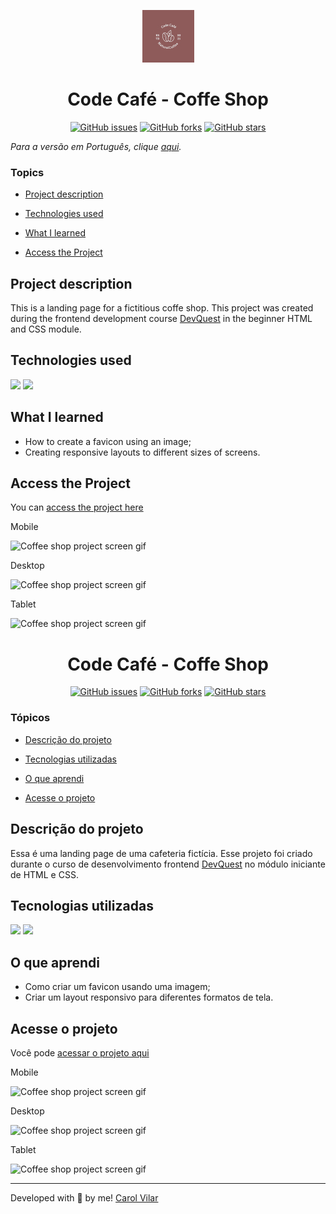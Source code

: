 <p align='center'> <img src="./src/coffee-shop.png" alt="the coffe shop logo of a coffe bean"> </p>

<h1 align='center'> Code Café - Coffe Shop </h1>

<div align='center'>
	<a href="https://github.com/Bo83dev/digital-agc/issues"><img alt="GitHub issues" src="https://img.shields.io/github/issues/Bo83dev/digital-agc"></a>
	<a href="https://github.com/Bo83dev/digital-agc/network"><img alt="GitHub forks" src="https://img.shields.io/github/forks/Bo83dev/digital-agc"></a>
	<a href="https://github.com/Bo83dev/digital-agc/stargazers"><img alt="GitHub stars" src="https://img.shields.io/github/stars/Bo83dev/digital-agc"></a>
</div>

_Para a versão em Português, clique [aqui](#portuguese)._ 

### Topics

- [Project description](#project-description)

- [Technologies used](#technologies-used)

- [What I learned](#what-I-learned)

- [Access the Project](#access-the-project)


## Project description

<p align="justify">

This is a landing page for a fictitious coffe shop. This project was created during the frontend development course [DevQuest](https://devemdobro.com/lista/) in the beginner HTML and CSS module.

</p>

## Technologies used

<div>
  <img src="https://img.shields.io/badge/HTML5-E34F26?style=for-the-badge&logo=html5&logoColor=white">
  <img src="https://img.shields.io/badge/CSS3-1572B6?style=for-the-badge&logo=css3&logoColor=white">
</div>


## What I learned

- How to create a favicon using an image;
- Creating responsive layouts to different sizes of screens.


## Access the Project

You can [access the project here](https://bo83dev.github.io/coffe-shop/) 

Mobile

<img src="./src/code-cel-screen.gif" alt="Coffee shop project screen gif">

Desktop 

<img src="./src/code-desktop-screen.gif" alt="Coffee shop project screen gif">

Tablet

<img src="./src/code-tablet-screen.gif" alt="Coffee shop project screen gif">


<div id="portuguese">


<h1 align='center'> Code Café - Coffe Shop </h1>


<div align='center'>
	<a href="https://github.com/Bo83dev/digital-agc/issues"><img alt="GitHub issues" src="https://img.shields.io/github/issues/Bo83dev/digital-agc"></a>
	<a href="https://github.com/Bo83dev/digital-agc/network"><img alt="GitHub forks" src="https://img.shields.io/github/forks/Bo83dev/digital-agc"></a>
	<a href="https://github.com/Bo83dev/digital-agc/stargazers"><img alt="GitHub stars" src="https://img.shields.io/github/stars/Bo83dev/digital-agc"></a>
</div>


### Tópicos 

- [Descrição do projeto](#descrição-do-projeto)

- [Tecnologias utilizadas](#tecnologias-utilizadas)

- [O que aprendi](#o-que-aprendi)

- [Acesse o projeto](#acesse-o-projeto)


## Descrição do projeto 

<p align="justify">

Essa é uma landing page de uma cafeteria fictícia. Esse projeto foi criado durante o curso de desenvolvimento frontend [DevQuest](https://devemdobro.com/lista/) no módulo iniciante de HTML e CSS.

</p>


## Tecnologias utilizadas

<div>
  <img src="https://img.shields.io/badge/HTML5-E34F26?style=for-the-badge&logo=html5&logoColor=white">
  <img src="https://img.shields.io/badge/CSS3-1572B6?style=for-the-badge&logo=css3&logoColor=white">
</div>

## O que aprendi

- Como criar um favicon usando uma imagem;
- Criar um layout responsivo para diferentes formatos de tela.

## Acesse o projeto

Você pode [acessar o projeto aqui](https://bo83dev.github.io/coffe-shop/) 

Mobile

<img src="./src/code-cel-screen.gif" alt="Coffee shop project screen gif">

Desktop 

<img src="./src/code-desktop-screen.gif" alt="Coffee shop project screen gif">

Tablet

<img src="./src/code-tablet-screen.gif" alt="Coffee shop project screen gif">


<hr>

Developed with 🧡 by me!  [Carol Vilar](https://www.linkedin.com/in/carolinebarbosavilar/)
